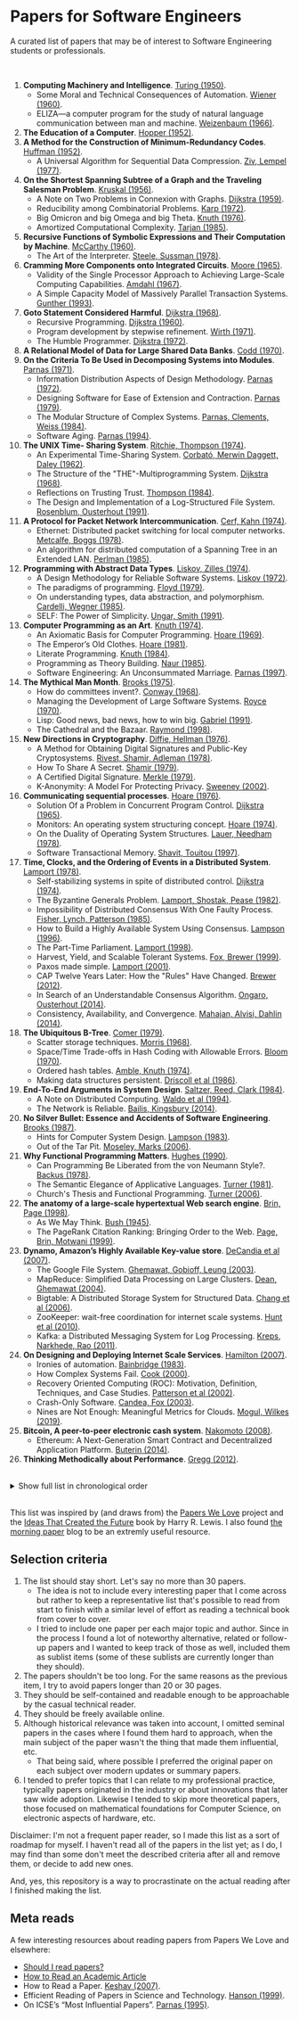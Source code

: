 # Papers for Software Engineers

A curated list of papers that may be of interest to Software Engineering students or professionals.

<br/>

1. **Computing Machinery and Intelligence**. [Turing (1950)](https://phil415.pbworks.com/f/TuringComputing.pdf).
    * Some Moral and Technical Consequences of Automation. [Wiener (1960)](https://nissenbaum.tech.cornell.edu/papers/Wiener.pdf).
    * ELIZA—a computer program for the study of natural language communication between man and machine. [Weizenbaum (1966)](http://web.stanford.edu/class/cs124/p36-weizenabaum.pdf).
1. **The Education of a Computer**. [Hopper (1952)](https://people.cs.umass.edu/~emery/classes/cmpsci691st/readings/PL/p243-hopper.pdf).
1. **A Method for the Construction of Minimum-Redundancy Codes**. [Huffman (1952)](https://www.ic.tu-berlin.de/fileadmin/fg121/Source-Coding_WS12/selected-readings/10_04051119.pdf).
    * A Universal Algorithm for Sequential Data Compression. [Ziv, Lempel (1977)](https://courses.cs.duke.edu/spring03/cps296.5/papers/ziv_lempel_1977_universal_algorithm.pdf).
1. **On the Shortest Spanning Subtree of a Graph and the Traveling Salesman Problem**. [Kruskal (1956)](http://5010.mathed.usu.edu/Fall2018/THigham/Krukskal.pdf).
    * A Note on Two Problems in Connexion with Graphs. [Dijkstra (1959)](http://www-m3.ma.tum.de/foswiki/pub/MN0506/WebHome/dijkstra.pdf).
    * Reducibility among Combinatorial Problems. [Karp (1972)](https://cgi.di.uoa.gr/~sgk/teaching/grad/handouts/karp.pdf).
    * Big Omicron and big Omega and big Theta. [Knuth (1976)](https://dl.acm.org/doi/pdf/10.1145/1008328.1008329).
    * Amortized Computational Complexity. [Tarjan (1985)](http://www.cs.duke.edu/courses/fall11/cps234/reading/Tarjan85_AmortizedComplexity.pdf).
1. **Recursive Functions of Symbolic Expressions and Their Computation by Machine**. [McCarthy (1960)](http://jmc.stanford.edu/articles/recursive/recursive.pdf).
    * The Art of the Interpreter. [Steele, Sussman (1978)](http://bitsavers.informatik.uni-stuttgart.de/pdf/mit/ai/aim/AIM-453.pdf).
1. **Cramming More Components onto Integrated Circuits**. [Moore (1965)](https://newsroom.intel.com/wp-content/uploads/sites/11/2018/05/moores-law-electronics.pdf).
    * Validity of the Single Processor Approach to Achieving Large-Scale Computing Capabilities. [Amdahl (1967)](https://www3.cs.stonybrook.edu/~rezaul/Spring-2012/CSE613/reading/Amdahl-1967.pdf).
    * A Simple Capacity Model of Massively Parallel Transaction Systems. [Gunther (1993)](http://www.perfdynamics.com/Papers/njgCMG93.pdf).
1. **Goto Statement Considered Harmful**. [Dijkstra (1968)](https://homepages.cwi.nl/~storm/teaching/reader/Dijkstra68.pdf).
    * Recursive Programming. [Dijkstra (1960)](https://www.ics.uci.edu/~jajones/INF102-S18/readings/07_dijkstra.pdf).
    * Program development by stepwise refinement. [Wirth (1971)](http://sunnyday.mit.edu/16.355/wirth-refinement.html).
    * The Humble Programmer. [Dijkstra (1972)](http://rkka21.ru/docs/turing-award/ed1972e.pdf).
1. **A Relational Model of Data for Large Shared Data Banks**. [Codd (1970)](https://www.seas.upenn.edu/~zives/03f/cis550/codd.pdf).
1. **On the Criteria To Be Used in Decomposing Systems into Modules**. [Parnas (1971)](https://www.win.tue.nl/~wstomv/edu/2ip30/references/criteria_for_modularization.pdf).
    * Information Distribution Aspects of Design Methodology. [Parnas (1972)](https://cseweb.ucsd.edu/~wgg/CSE218/Parnas-IFIP71-information-distribution.PDF).
    * Designing Software for Ease of Extension and Contraction. [Parnas (1979)](https://courses.cs.washington.edu/courses/cse503/08wi/parnas-1979.pdf).
    * The Modular Structure of Complex Systems. [Parnas, Clements, Weiss (1984)](http://citeseerx.ist.psu.edu/viewdoc/download?doi=10.1.1.40.3812&rep=rep1&type=pdf).
    * Software Aging. [Parnas (1994)](https://www.cs.drexel.edu/~yfcai/CS451/RequiredReadings/SoftwareAging.pdf).
1. **The UNIX Time- Sharing System**. [Ritchie, Thompson (1974)](https://dsf.berkeley.edu/cs262/unix.pdf).
    * An Experimental Time-Sharing System. [Corbató, Merwin Daggett, Daley (1962)](http://larch-www.lcs.mit.edu:8001/~corbato/sjcc62/).
    * The Structure of the \"THE\"-Multiprogramming System. [Dijkstra (1968)](https://www.eecs.ucf.edu/~eurip/papers/dijkstra-the68.pdf).
    * Reflections on Trusting Trust. [Thompson (1984)](https://www.cs.cmu.edu/~rdriley/487/papers/Thompson_1984_ReflectionsonTrustingTrust.pdf).
    * The Design and Implementation of a Log-Structured File System. [Rosenblum, Ousterhout (1991)](https://people.eecs.berkeley.edu/~brewer/cs262/LFS.pdf).
1. **A Protocol for Packet Network Intercommunication**. [Cerf, Kahn (1974)](https://www.cs.princeton.edu/courses/archive/fall06/cos561/papers/cerf74.pdf).
    * Ethernet: Distributed packet switching for local computer networks. [Metcalfe, Boggs (1978)](https://ethernethistory.typepad.com/papers/EthernetPaper.pdf).
    * An algorithm for distributed computation of a Spanning Tree in an Extended LAN. [Perlman (1985)](https://dl.acm.org/doi/pdf/10.1145/319056.319004).
1. **Programming with Abstract Data Types**. [Liskov, Zilles (1974)](https://dl.acm.org/doi/pdf/10.1145/942572.807045).
    * A Design Methodology for Reliable Software Systems. [Liskov (1972)](https://dl.acm.org/doi/pdf/10.1145/1479992.1480018).
    * The paradigms of programming. [Floyd (1979)](https://dl.acm.org/doi/pdf/10.1145/1283920.1283934).
    * On understanding types, data abstraction, and polymorphism. [Cardelli, Wegner (1985)](https://dl.acm.org/doi/pdf/10.1145/6041.6042).
    * SELF: The Power of Simplicity. [Ungar, Smith (1991)](https://people.eecs.berkeley.edu/~fateman/264/papers/selfpower.ps).
1. **Computer Programming as an Art**. [Knuth (1974)](http://www.cs.bilkent.edu.tr/~canf/knuth1974.pdf).
    * An Axiomatic Basis for Computer Programming. [Hoare (1969)](http://sunnyday.mit.edu/16.355/Hoare-CACM-69.pdf).
    * The Emperor’s Old Clothes. [Hoare (1981)](https://dl.acm.org/doi/pdf/10.1145/358549.358561).
    * Literate Programming. [Knuth (1984)](http://www.literateprogramming.com/knuthweb.pdf).
    * Programming as Theory Building. [Naur (1985)](https://pages.cs.wisc.edu/~remzi/Naur.pdf).
    * Software Engineering: An Unconsummated Marriage. [Parnas (1997)](https://www.fceia.unr.edu.ar/asist/parnas00.pdf).
1. **The Mythical Man Month**. [Brooks (1975)](https://www.cs.drexel.edu/~yfcai/CS451/RequiredReadings/MythicalManMonth.pdf).
    * How do committees invent?. [Conway (1968)](https://www.melconway.com/Home/pdf/committees.pdf).
    * Managing the Development of Large Software Systems. [Royce (1970)](https://www.praxisframework.org/files/royce1970.pdf).
    * Lisp: Good news, bad news, how to win big. [Gabriel (1991)](https://www.dreamsongs.com/Files/LispGoodNewsBadNews.pdf).
    * The Cathedral and the Bazaar. [Raymond (1998)](http://www.catb.org/~esr/writings/cathedral-bazaar/cathedral-bazaar/cathedral-bazaar.ps).
1. **New Directions in Cryptography**. [Diffie, Hellman (1976)](https://ee.stanford.edu/~hellman/publications/24.pdf).
    * A Method for Obtaining Digital Signatures and Public-Key Cryptosystems. [Rivest, Shamir, Adleman (1978)](https://people.csail.mit.edu/rivest/Rsapaper.pdf).
    * How To Share A Secret. [Shamir (1979)](https://web.mit.edu/6.857/OldStuff/Fall03/ref/Shamir-HowToShareASecret.pdf).
    * A Certified Digital Signature. [Merkle (1979)](https://link.springer.com/content/pdf/10.1007/0-387-34805-0_21.pdf).
    * K-Anonymity: A Model For Protecting Privacy. [Sweeney (2002)](https://epic.org/wp-content/uploads/privacy/reidentification/Sweeney_Article.pdf).
1. **Communicating sequential processes**. [Hoare (1976)](https://www.cs.cmu.edu/~crary/819-f09/Hoare78.pdf).
    * Solution Of a Problem in Concurrent Program Control. [Dijkstra (1965)](https://dl.acm.org/doi/pdf/10.1145/365559.365617).
    * Monitors: An operating system structuring concept. [Hoare (1974)](https://www.cs.ubc.ca/~norm/508/2009W1/summaries/monitors.pdf).
    * On the Duality of Operating System Structures. [Lauer, Needham (1978)](https://courses.cs.vt.edu/~cs5204/fall07-gback/papers/p3-lauer.pdf).
    * Software Transactional Memory. [Shavit, Touitou (1997)](https://groups.csail.mit.edu/tds/papers/Shavit/ShavitTouitou.pdf).
1. **Time, Clocks, and the Ordering of Events in a Distributed System**. [Lamport (1978)](https://lamport.azurewebsites.net/pubs/time-clocks.pdf).
    * Self-stabilizing systems in spite of distributed control. [Dijkstra (1974)](https://dl.acm.org/doi/pdf/10.1145/361179.361202).
    * The Byzantine Generals Problem. [Lamport, Shostak, Pease (1982)](https://lamport.azurewebsites.net/pubs/byz.pdf).
    * Impossibility of Distributed Consensus With One Faulty Process. [Fisher, Lynch, Patterson (1985)](https://groups.csail.mit.edu/tds/papers/Lynch/jacm85.pdf).
    * How to Build a Highly Available System Using Consensus. [Lampson (1996)](https://www.microsoft.com/en-us/research/uploads/prod/1996/10/Acrobat-58-Copy.pdf).
    * The Part-Time Parliament. [Lamport (1998)](https://lamport.azurewebsites.net/pubs/lamport-paxos.pdf).
    * Harvest, Yield, and Scalable Tolerant Systems. [Fox, Brewer (1999)](https://s3.amazonaws.com/systemsandpapers/papers/FOX_Brewer_99-Harvest_Yield_and_Scalable_Tolerant_Systems.pdf).
    * Paxos made simple. [Lamport (2001)](https://lamport.azurewebsites.net/pubs/paxos-simple.pdf).
    * CAP Twelve Years Later: How the "Rules" Have Changed. [Brewer (2012)](https://sites.cs.ucsb.edu/~rich/class/cs293b-cloud/papers/brewer-cap.pdf).
    * In Search of an Understandable Consensus Algorithm. [Ongaro, Ousterhout (2014)](https://raft.github.io/raft.pdf).
    * Consistency, Availability, and Convergence. [Mahajan, Alvisi, Dahlin (2014)](https://www.cs.cornell.edu/lorenzo/papers/cac-tr.pdf).
1. **The Ubiquitous B-Tree**. [Comer (1979)](http://carlosproal.com/ir/papers/p121-comer.pdf).
    * Scatter storage techniques. [Morris (1968)](https://dl.acm.org/doi/pdf/10.1145/362851.362882).
    * Space/Time Trade-offs in Hash Coding with Allowable Errors. [Bloom (1970)](https://cs.pwr.edu.pl/cichon/2021_22_a/BigData/Bloom.pdf).
    * Ordered hash tables. [Amble, Knuth (1974)](https://academic.oup.com/comjnl/article-pdf/17/2/135/1405739/170135.pdf).
    * Making data structures persistent. [Driscoll et al (1986)](https://dl.acm.org/doi/pdf/10.1145/12130.12142).
1. **End-To-End Arguments in System Design**. [Saltzer, Reed, Clark (1984)](https://groups.csail.mit.edu/ana/Publications/PubPDFs/End-to-End%20Arguments%20in%20System%20Design.pdf).
    * A Note on Distributed Computing. [Waldo et al (1994)](https://scholar.harvard.edu/files/waldo/files/waldo-94.pdf).
    * The Network is Reliable. [Bailis,  Kingsbury (2014)](https://queue.acm.org/detail.cfm?id=2655736).
1. **No Silver Bullet: Essence and Accidents of Software Engineering**. [Brooks (1987)](http://www.cs.unc.edu/techreports/86-020.pdf).
    * Hints for Computer System Design. [Lampson (1983)](https://www.microsoft.com/en-us/research/publication/hints-for-computer-system-design/).
    * Out of the Tar Pit. [Moseley, Marks (2006)](http://curtclifton.net/papers/MoseleyMarks06a.pdf).
1. **Why Functional Programming Matters**. [Hughes (1990)](https://www.cs.kent.ac.uk/people/staff/dat/miranda/whyfp90.pdf).
    * Can Programming Be Liberated from the von Neumann Style?. [Backus (1978)](https://dl.acm.org/doi/pdf/10.1145/359576.359579).
    * The Semantic Elegance of Applicative Languages. [Turner (1981)](http://nsl.com/misc/sasl/paraffins-turner.pdf).
    * Church's Thesis and Functional Programming. [Turner (2006)](https://kar.kent.ac.uk/88944/1/ctfp.pdf_nocoversheet).
1. **The anatomy of a large-scale hypertextual Web search engine**. [Brin, Page (1998)](https://snap.stanford.edu/class/cs224w-readings/Brin98Anatomy.pdf).
    * As We May Think. [Bush (1945)](https://web.mit.edu/STS.035/www/PDFs/think.pdf).
    * The PageRank Citation Ranking: Bringing Order to the Web. [Page, Brin, Motwani (1999)](http://ilpubs.stanford.edu:8090/422/1/1999-66.pdf).
1. **Dynamo, Amazon’s Highly Available Key-value store**. [DeCandia et al (2007)](https://www.allthingsdistributed.com/files/amazon-dynamo-sosp2007.pdf).
    * The Google File System. [Ghemawat, Gobioff, Leung (2003)](https://static.googleusercontent.com/media/research.google.com/en//archive/gfs-sosp2003.pdf).
    * MapReduce: Simplified Data Processing on Large Clusters. [Dean, Ghemawat (2004)](https://static.googleusercontent.com/media/research.google.com/en//archive/mapreduce-osdi04.pdf).
    * Bigtable: A Distributed Storage System for Structured Data. [Chang et al (2006)](https://static.googleusercontent.com/media/research.google.com/en//archive/bigtable-osdi06.pdf).
    * ZooKeeper: wait-free coordination for internet scale systems. [Hunt et al (2010)](https://www.usenix.org/legacy/event/atc10/tech/full_papers/Hunt.pdf).
    * Kafka: a Distributed Messaging System for Log Processing. [Kreps, Narkhede, Rao (2011)](http://notes.stephenholiday.com/Kafka.pdf).
1. **On Designing and Deploying Internet Scale Services**. [Hamilton (2007)](https://s3.amazonaws.com/systemsandpapers/papers/hamilton.pdf).
    * Ironies of automation. [Bainbridge (1983)](https://ckrybus.com/static/papers/Bainbridge_1983_Automatica.pdf).
    * How Complex Systems Fail. [Cook (2000)](https://www.adaptivecapacitylabs.com/HowComplexSystemsFail.pdf).
    * Recovery Oriented Computing (ROC): Motivation, Definition, Techniques, and Case Studies. [Patterson et al (2002)](http://www2.eecs.berkeley.edu/Pubs/TechRpts/2002/CSD-02-1175.pdf).
    * Crash-Only Software. [Candea, Fox (2003)](https://research.cs.wisc.edu/areas/os/ReadingGroup/os-old/Papers/HotOSIX/Candea-CrashOnlySoftware.pdf).
    * Nines are Not Enough: Meaningful Metrics for Clouds. [Mogul, Wilkes (2019)](https://storage.googleapis.com/pub-tools-public-publication-data/pdf/f647d24ee7eeb338acebf1eb73a5d11b357620b0.pdf).
1. **Bitcoin, A peer-to-peer electronic cash system**. [Nakomoto (2008)](https://bitcoin.org/bitcoin.pdf).
    * Ethereum: A Next-Generation Smart Contract and Decentralized Application Platform. [Buterin (2014)](https://ethereum.org/669c9e2e2027310b6b3cdce6e1c52962/Ethereum_Whitepaper_-_Buterin_2014.pdf).
1. **Thinking Methodically about Performance**. [Gregg (2012)](https://queue.acm.org/detail.cfm?id=2413037).


<br/>

<details>
<summary>Show full list in chronological order </summary>
<br/>

1. As We May Think. [Bush (1945)](https://web.mit.edu/STS.035/www/PDFs/think.pdf)
1. Computing Machinery and Intelligence. [Turing (1950)](https://phil415.pbworks.com/f/TuringComputing.pdf)
1. The Education of a Computer. [Hopper (1952)](https://people.cs.umass.edu/~emery/classes/cmpsci691st/readings/PL/p243-hopper.pdf)
1. A Method for the Construction of Minimum-Redundancy Codes. [Huffman (1952)](https://www.ic.tu-berlin.de/fileadmin/fg121/Source-Coding_WS12/selected-readings/10_04051119.pdf)
1. On the Shortest Spanning Subtree of a Graph and the Traveling Salesman Problem. [Kruskal (1956)](http://5010.mathed.usu.edu/Fall2018/THigham/Krukskal.pdf)
1. A Note on Two Problems in Connexion with Graphs. [Dijkstra (1959)](http://www-m3.ma.tum.de/foswiki/pub/MN0506/WebHome/dijkstra.pdf)
1. Recursive Functions of Symbolic Expressions and Their Computation by Machine. [McCarthy (1960)](http://jmc.stanford.edu/articles/recursive/recursive.pdf)
1. Some Moral and Technical Consequences of Automation. [Wiener (1960)](https://nissenbaum.tech.cornell.edu/papers/Wiener.pdf)
1. Recursive Programming. [Dijkstra (1960)](https://www.ics.uci.edu/~jajones/INF102-S18/readings/07_dijkstra.pdf)
1. An Experimental Time-Sharing System. [Corbató, Merwin Daggett, Daley (1962)](http://larch-www.lcs.mit.edu:8001/~corbato/sjcc62/)
1. Cramming More Components onto Integrated Circuits. [Moore (1965)](https://newsroom.intel.com/wp-content/uploads/sites/11/2018/05/moores-law-electronics.pdf)
1. Solution Of a Problem in Concurrent Program Control. [Dijkstra (1965)](https://dl.acm.org/doi/pdf/10.1145/365559.365617)
1. ELIZA—a computer program for the study of natural language communication between man and machine. [Weizenbaum (1966)](http://web.stanford.edu/class/cs124/p36-weizenabaum.pdf)
1. Validity of the Single Processor Approach to Achieving Large-Scale Computing Capabilities. [Amdahl (1967)](https://www3.cs.stonybrook.edu/~rezaul/Spring-2012/CSE613/reading/Amdahl-1967.pdf)
1. Goto Statement Considered Harmful. [Dijkstra (1968)](https://homepages.cwi.nl/~storm/teaching/reader/Dijkstra68.pdf)
1. The Structure of the \"THE\"-Multiprogramming System. [Dijkstra (1968)](https://www.eecs.ucf.edu/~eurip/papers/dijkstra-the68.pdf)
1. How do committees invent?. [Conway (1968)](https://www.melconway.com/Home/pdf/committees.pdf)
1. Scatter storage techniques. [Morris (1968)](https://dl.acm.org/doi/pdf/10.1145/362851.362882)
1. An Axiomatic Basis for Computer Programming. [Hoare (1969)](http://sunnyday.mit.edu/16.355/Hoare-CACM-69.pdf)
1. A Relational Model of Data for Large Shared Data Banks. [Codd (1970)](https://www.seas.upenn.edu/~zives/03f/cis550/codd.pdf)
1. Managing the Development of Large Software Systems. [Royce (1970)](https://www.praxisframework.org/files/royce1970.pdf)
1. Space/Time Trade-offs in Hash Coding with Allowable Errors. [Bloom (1970)](https://cs.pwr.edu.pl/cichon/2021_22_a/BigData/Bloom.pdf)
1. On the Criteria To Be Used in Decomposing Systems into Modules. [Parnas (1971)](https://www.win.tue.nl/~wstomv/edu/2ip30/references/criteria_for_modularization.pdf)
1. Program development by stepwise refinement. [Wirth (1971)](http://sunnyday.mit.edu/16.355/wirth-refinement.html)
1. Reducibility among Combinatorial Problems. [Karp (1972)](https://cgi.di.uoa.gr/~sgk/teaching/grad/handouts/karp.pdf)
1. The Humble Programmer. [Dijkstra (1972)](http://rkka21.ru/docs/turing-award/ed1972e.pdf)
1. Information Distribution Aspects of Design Methodology. [Parnas (1972)](https://cseweb.ucsd.edu/~wgg/CSE218/Parnas-IFIP71-information-distribution.PDF)
1. A Design Methodology for Reliable Software Systems. [Liskov (1972)](https://dl.acm.org/doi/pdf/10.1145/1479992.1480018)
1. The UNIX Time- Sharing System. [Ritchie, Thompson (1974)](https://dsf.berkeley.edu/cs262/unix.pdf)
1. A Protocol for Packet Network Intercommunication. [Cerf, Kahn (1974)](https://www.cs.princeton.edu/courses/archive/fall06/cos561/papers/cerf74.pdf)
1. Programming with Abstract Data Types. [Liskov, Zilles (1974)](https://dl.acm.org/doi/pdf/10.1145/942572.807045)
1. Computer Programming as an Art. [Knuth (1974)](http://www.cs.bilkent.edu.tr/~canf/knuth1974.pdf)
1. Monitors: An operating system structuring concept. [Hoare (1974)](https://www.cs.ubc.ca/~norm/508/2009W1/summaries/monitors.pdf)
1. Self-stabilizing systems in spite of distributed control. [Dijkstra (1974)](https://dl.acm.org/doi/pdf/10.1145/361179.361202)
1. Ordered hash tables. [Amble, Knuth (1974)](https://academic.oup.com/comjnl/article-pdf/17/2/135/1405739/170135.pdf)
1. The Mythical Man Month. [Brooks (1975)](https://www.cs.drexel.edu/~yfcai/CS451/RequiredReadings/MythicalManMonth.pdf)
1. New Directions in Cryptography. [Diffie, Hellman (1976)](https://ee.stanford.edu/~hellman/publications/24.pdf)
1. Communicating sequential processes. [Hoare (1976)](https://www.cs.cmu.edu/~crary/819-f09/Hoare78.pdf)
1. Big Omicron and big Omega and big Theta. [Knuth (1976)](https://dl.acm.org/doi/pdf/10.1145/1008328.1008329)
1. A Universal Algorithm for Sequential Data Compression. [Ziv, Lempel (1977)](https://courses.cs.duke.edu/spring03/cps296.5/papers/ziv_lempel_1977_universal_algorithm.pdf)
1. Time, Clocks, and the Ordering of Events in a Distributed System. [Lamport (1978)](https://lamport.azurewebsites.net/pubs/time-clocks.pdf)
1. The Art of the Interpreter. [Steele, Sussman (1978)](http://bitsavers.informatik.uni-stuttgart.de/pdf/mit/ai/aim/AIM-453.pdf)
1. Ethernet: Distributed packet switching for local computer networks. [Metcalfe, Boggs (1978)](https://ethernethistory.typepad.com/papers/EthernetPaper.pdf)
1. A Method for Obtaining Digital Signatures and Public-Key Cryptosystems. [Rivest, Shamir, Adleman (1978)](https://people.csail.mit.edu/rivest/Rsapaper.pdf)
1. On the Duality of Operating System Structures. [Lauer, Needham (1978)](https://courses.cs.vt.edu/~cs5204/fall07-gback/papers/p3-lauer.pdf)
1. Can Programming Be Liberated from the von Neumann Style?. [Backus (1978)](https://dl.acm.org/doi/pdf/10.1145/359576.359579)
1. The Ubiquitous B-Tree. [Comer (1979)](http://carlosproal.com/ir/papers/p121-comer.pdf)
1. Designing Software for Ease of Extension and Contraction. [Parnas (1979)](https://courses.cs.washington.edu/courses/cse503/08wi/parnas-1979.pdf)
1. The paradigms of programming. [Floyd (1979)](https://dl.acm.org/doi/pdf/10.1145/1283920.1283934)
1. How To Share A Secret. [Shamir (1979)](https://web.mit.edu/6.857/OldStuff/Fall03/ref/Shamir-HowToShareASecret.pdf)
1. A Certified Digital Signature. [Merkle (1979)](https://link.springer.com/content/pdf/10.1007/0-387-34805-0_21.pdf)
1. The Emperor’s Old Clothes. [Hoare (1981)](https://dl.acm.org/doi/pdf/10.1145/358549.358561)
1. The Semantic Elegance of Applicative Languages. [Turner (1981)](http://nsl.com/misc/sasl/paraffins-turner.pdf)
1. The Byzantine Generals Problem. [Lamport, Shostak, Pease (1982)](https://lamport.azurewebsites.net/pubs/byz.pdf)
1. Hints for Computer System Design. [Lampson (1983)](https://www.microsoft.com/en-us/research/publication/hints-for-computer-system-design/)
1. Ironies of automation. [Bainbridge (1983)](https://ckrybus.com/static/papers/Bainbridge_1983_Automatica.pdf)
1. End-To-End Arguments in System Design. [Saltzer, Reed, Clark (1984)](https://groups.csail.mit.edu/ana/Publications/PubPDFs/End-to-End%20Arguments%20in%20System%20Design.pdf)
1. The Modular Structure of Complex Systems. [Parnas, Clements, Weiss (1984)](http://citeseerx.ist.psu.edu/viewdoc/download?doi=10.1.1.40.3812&rep=rep1&type=pdf)
1. Reflections on Trusting Trust. [Thompson (1984)](https://www.cs.cmu.edu/~rdriley/487/papers/Thompson_1984_ReflectionsonTrustingTrust.pdf)
1. Literate Programming. [Knuth (1984)](http://www.literateprogramming.com/knuthweb.pdf)
1. Amortized Computational Complexity. [Tarjan (1985)](http://www.cs.duke.edu/courses/fall11/cps234/reading/Tarjan85_AmortizedComplexity.pdf)
1. An algorithm for distributed computation of a Spanning Tree in an Extended LAN. [Perlman (1985)](https://dl.acm.org/doi/pdf/10.1145/319056.319004)
1. On understanding types, data abstraction, and polymorphism. [Cardelli, Wegner (1985)](https://dl.acm.org/doi/pdf/10.1145/6041.6042)
1. Programming as Theory Building. [Naur (1985)](https://pages.cs.wisc.edu/~remzi/Naur.pdf)
1. Impossibility of Distributed Consensus With One Faulty Process. [Fisher, Lynch, Patterson (1985)](https://groups.csail.mit.edu/tds/papers/Lynch/jacm85.pdf)
1. Making data structures persistent. [Driscoll et al (1986)](https://dl.acm.org/doi/pdf/10.1145/12130.12142)
1. No Silver Bullet: Essence and Accidents of Software Engineering. [Brooks (1987)](http://www.cs.unc.edu/techreports/86-020.pdf)
1. Why Functional Programming Matters. [Hughes (1990)](https://www.cs.kent.ac.uk/people/staff/dat/miranda/whyfp90.pdf)
1. The Design and Implementation of a Log-Structured File System. [Rosenblum, Ousterhout (1991)](https://people.eecs.berkeley.edu/~brewer/cs262/LFS.pdf)
1. SELF: The Power of Simplicity. [Ungar, Smith (1991)](https://people.eecs.berkeley.edu/~fateman/264/papers/selfpower.ps)
1. Lisp: Good news, bad news, how to win big. [Gabriel (1991)](https://www.dreamsongs.com/Files/LispGoodNewsBadNews.pdf)
1. A Simple Capacity Model of Massively Parallel Transaction Systems. [Gunther (1993)](http://www.perfdynamics.com/Papers/njgCMG93.pdf)
1. Software Aging. [Parnas (1994)](https://www.cs.drexel.edu/~yfcai/CS451/RequiredReadings/SoftwareAging.pdf)
1. A Note on Distributed Computing. [Waldo et al (1994)](https://scholar.harvard.edu/files/waldo/files/waldo-94.pdf)
1. How to Build a Highly Available System Using Consensus. [Lampson (1996)](https://www.microsoft.com/en-us/research/uploads/prod/1996/10/Acrobat-58-Copy.pdf)
1. Software Engineering: An Unconsummated Marriage. [Parnas (1997)](https://www.fceia.unr.edu.ar/asist/parnas00.pdf)
1. Software Transactional Memory. [Shavit, Touitou (1997)](https://groups.csail.mit.edu/tds/papers/Shavit/ShavitTouitou.pdf)
1. The anatomy of a large-scale hypertextual Web search engine. [Brin, Page (1998)](https://snap.stanford.edu/class/cs224w-readings/Brin98Anatomy.pdf)
1. The Cathedral and the Bazaar. [Raymond (1998)](http://www.catb.org/~esr/writings/cathedral-bazaar/cathedral-bazaar/cathedral-bazaar.ps)
1. The Part-Time Parliament. [Lamport (1998)](https://lamport.azurewebsites.net/pubs/lamport-paxos.pdf)
1. Harvest, Yield, and Scalable Tolerant Systems. [Fox, Brewer (1999)](https://s3.amazonaws.com/systemsandpapers/papers/FOX_Brewer_99-Harvest_Yield_and_Scalable_Tolerant_Systems.pdf)
1. The PageRank Citation Ranking: Bringing Order to the Web. [Page, Brin, Motwani (1999)](http://ilpubs.stanford.edu:8090/422/1/1999-66.pdf)
1. How Complex Systems Fail. [Cook (2000)](https://www.adaptivecapacitylabs.com/HowComplexSystemsFail.pdf)
1. Paxos made simple. [Lamport (2001)](https://lamport.azurewebsites.net/pubs/paxos-simple.pdf)
1. K-Anonymity: A Model For Protecting Privacy. [Sweeney (2002)](https://epic.org/wp-content/uploads/privacy/reidentification/Sweeney_Article.pdf)
1. Recovery Oriented Computing (ROC): Motivation, Definition, Techniques, and Case Studies. [Patterson et al (2002)](http://www2.eecs.berkeley.edu/Pubs/TechRpts/2002/CSD-02-1175.pdf)
1. The Google File System. [Ghemawat, Gobioff, Leung (2003)](https://static.googleusercontent.com/media/research.google.com/en//archive/gfs-sosp2003.pdf)
1. Crash-Only Software. [Candea, Fox (2003)](https://research.cs.wisc.edu/areas/os/ReadingGroup/os-old/Papers/HotOSIX/Candea-CrashOnlySoftware.pdf)
1. MapReduce: Simplified Data Processing on Large Clusters. [Dean, Ghemawat (2004)](https://static.googleusercontent.com/media/research.google.com/en//archive/mapreduce-osdi04.pdf)
1. Out of the Tar Pit. [Moseley, Marks (2006)](http://curtclifton.net/papers/MoseleyMarks06a.pdf)
1. Church's Thesis and Functional Programming. [Turner (2006)](https://kar.kent.ac.uk/88944/1/ctfp.pdf_nocoversheet)
1. Bigtable: A Distributed Storage System for Structured Data. [Chang et al (2006)](https://static.googleusercontent.com/media/research.google.com/en//archive/bigtable-osdi06.pdf)
1. Dynamo, Amazon’s Highly Available Key-value store. [DeCandia et al (2007)](https://www.allthingsdistributed.com/files/amazon-dynamo-sosp2007.pdf)
1. On Designing and Deploying Internet Scale Services. [Hamilton (2007)](https://s3.amazonaws.com/systemsandpapers/papers/hamilton.pdf)
1. Bitcoin, A peer-to-peer electronic cash system. [Nakomoto (2008)](https://bitcoin.org/bitcoin.pdf)
1. ZooKeeper: wait-free coordination for internet scale systems. [Hunt et al (2010)](https://www.usenix.org/legacy/event/atc10/tech/full_papers/Hunt.pdf)
1. Kafka: a Distributed Messaging System for Log Processing. [Kreps, Narkhede, Rao (2011)](http://notes.stephenholiday.com/Kafka.pdf)
1. Thinking Methodically about Performance. [Gregg (2012)](https://queue.acm.org/detail.cfm?id=2413037)
1. CAP Twelve Years Later: How the "Rules" Have Changed. [Brewer (2012)](https://sites.cs.ucsb.edu/~rich/class/cs293b-cloud/papers/brewer-cap.pdf)
1. In Search of an Understandable Consensus Algorithm. [Ongaro, Ousterhout (2014)](https://raft.github.io/raft.pdf)
1. Consistency, Availability, and Convergence. [Mahajan, Alvisi, Dahlin (2014)](https://www.cs.cornell.edu/lorenzo/papers/cac-tr.pdf)
1. The Network is Reliable. [Bailis,  Kingsbury (2014)](https://queue.acm.org/detail.cfm?id=2655736)
1. Ethereum: A Next-Generation Smart Contract and Decentralized Application Platform. [Buterin (2014)](https://ethereum.org/669c9e2e2027310b6b3cdce6e1c52962/Ethereum_Whitepaper_-_Buterin_2014.pdf)
1. Nines are Not Enough: Meaningful Metrics for Clouds. [Mogul, Wilkes (2019)](https://storage.googleapis.com/pub-tools-public-publication-data/pdf/f647d24ee7eeb338acebf1eb73a5d11b357620b0.pdf)


</details>

<br/>

This list was inspired by (and draws from) the [Papers We Love](https://paperswelove.org/) project and
the [Ideas That Created the Future](https://mitpress.mit.edu/books/ideas-created-future) book by Harry R. Lewis.
I also found [the morning paper](https://blog.acolyer.org/) blog to be an extremly useful resource.

## Selection criteria

1. The list should stay short. Let's say no more than 30 papers.
   - The idea is not to include every interesting paper that I come across but rather to keep a representative list that's possible to read from start to finish with a similar level of effort as reading a technical book from cover to cover.
   - I tried to include one paper per each major topic and author. Since in the process I found a lot of noteworthy alternative, related or follow-up papers and I wanted to keep track of those as well, included them as sublist items (some of these sublists are currently longer than they should).
2. The papers shouldn't be too long. For the same reasons as the previous item, I try to avoid papers longer than 20 or 30 pages.
3. They should be self-contained and readable enough to be approachable by the casual technical reader.
4. They should be freely available online.
5. Although historical relevance was taken into account, I omitted seminal papers in the cases where I found them hard to approach, when the main subject of the paper wasn't the thing that made them influential, etc.
   - That being said, where possible I preferred the original paper on each subject over modern updates or summary papers.
6. I tended to prefer topics that I can relate to my professional practice, typically papers originated in the industry
or about innovations that later saw wide adoption. Likewise I tended to skip more theoretical papers, those focused on mathematical foundations for Computer Science, on electronic aspects of hardware, etc.


Disclaimer: I'm not a frequent paper reader, so I made this list as a sort of roadmap for myself. I haven't read all of the papers in the list yet; as I do, I may find than some don't meet the described criteria after all and remove them, or decide to add new ones.

And, yes, this repository is a way to procrastinate on the actual reading after I finished making the list.

## Meta reads

A few interesting resources about reading papers from Papers We Love and elsewhere:

- [Should I read papers?](https://michaelrbernste.in/2014/10/21/should-i-read-papers.html)
- [How to Read an Academic Article](https://organizationsandmarkets.com/2010/08/31/how-to-read-an-academic-article/)
- How to Read a Paper. [Keshav (2007)](http://ccr.sigcomm.org/online/files/p83-keshavA.pdf).
- Efficient Reading of Papers in Science and Technology. [Hanson (1999)](https://www.cs.columbia.edu/~hgs/netbib/efficientReading.pdf).
- On ICSE’s “Most Influential Papers”. [Parnas (1995)](http://sei.pku.edu.cn/~yaoguo/PhDReading07/parnas-review.pdf).


